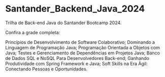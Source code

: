 # Santander_Backend_Java_2024
Trilha de Back-end Java do Santander Bootcamp 2024.<br>

Confira a grade completa:

Princípios de Desenvolvimento de Software Colaborativo;
Dominando a Linguagem de Programação Java;
Programação Orientada a Objetos com Java;
Testes e Gerenciamento de Dependências em Projetos Java;
Banco de Dados SQL e NoSQL Para Desenvolvedores Back-end;
Ganhando Produtividade com Spring Framework e Java;
Soft Skills na Era Ágil: Conectando Pessoas e Oportunidades.




